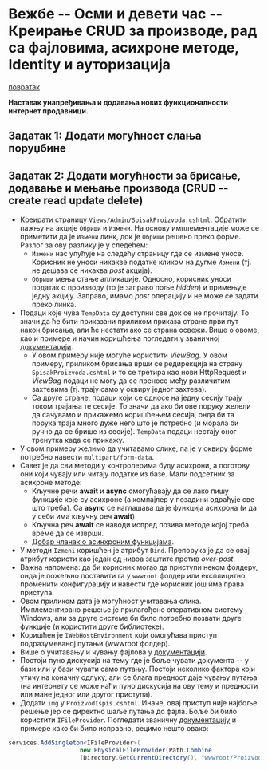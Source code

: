 # Вежбе -- Oсми и девети час -- Креирање CRUD за производе, рад са фајловима, асихроне методе, Identity и ауторизација

[повратак](../../README.md)

**Наставак унапређивања и додавања нових функционалности интернет продавници.**

## Задатак 1: Додати могућност слања поруџбине 

## Задатак 2: Додати могућности за брисање, додавање и мењање производа (CRUD -- create read update delete)

- Креирати страницу `Views/Admin/SpisakProizvoda.cshtml`. Обратити пажњу на акције `Обриши` и `Измени`. На основу имплементације може се приметити да је `Измени` линк, док је `Обриши` решено преко форме. Разлог за ову разлику је у следећем:
	- `Измени` нас упућује на следећу страницу где се измене уносе. Корисник не уноси никакве податке кликом на дугме `Измени` (тј. не дешава се никаква _post_ акција).
	- `Обриши` мења стање апликације. Односно, корисник уноси податак о производу (то је заправо поље _hidden_) и примењује једну акцију. Заправо, имамо _post_ операцију и не може се задати преко линка.
- Подаци које чува `TempData` су доступни све док се не прочитају. То значи да ће бити приказани приликом приказа стране први пут након брисања, али ће нестати ако се страна освежи. Више о овоме, као и примере и начин коришћења погледати у званичној [документацији](https://docs.microsoft.com/en-us/aspnet/core/fundamentals/app-state?view=aspnetcore-3.1#tempdata).
	- У овом примеру није могуће користити _ViewBag_. У овом примеру, приликом брисања врши се редирекција на страну `SpisakProizvoda.cshtml` и то се третира као нови HttpRequest и _ViewBag_  подаци не могу да се преносе међу различитим захтевима (тј. трају само у оквиру једног захтева).
	- Са друге стране, подаци који се односе на једну сесију трају током трајања те сесије. То значи да ако би ове поруку желели да сачувамо и прикажемо коришћењем сесија, онда би та порука траја много дуже него што је потребно (и морала би ручно да се брише из сесије). `TempData` подаци нестају оног тренутка када се прикажу.
- У овом примеру желимо да учитавамо слике, па је у оквиру форме потребно навести `multipart/form-data`.
- Савет је да сви методи у контролерима буду асихрони, а поготову они који чувају или читају податке из базе. Мали подсетник за асихроне методе:
	- Кључне речи **await** и **async** омогућавају да се лако пишу функције које су асихроне (а компајлер у позадини одрађује све што треба). Са **async** се наглашава да је функција асихрона (и да у себи има кључну реч **await**).
	- Кључна реч **await** се наводи испред позива методе којој треба време да се изврши.
	- [Добар чланак о асинхроним функцијама](https://exceptionnotfound.net/asynchronous-programming-in-asp-net-csharp-ultimate-guide/).
- У методи `Izmeni` коришћен је атрибут `Bind`. Препорука је да се овај атрибут користи као један од нивоа заштите против _over-post_.
- Важна напомена: да би корисник могао да приступи неком фолдеру, онда је пожељно поставити га у `wwwroot` фолдер или експлицитно променити конфигурацију и навести где корисник још има права приступа.
- Овом приликом дата је могућност учитавања слика. Имплементирано решење је прилагођено оперативном систему Windows, али за друге системе би било потребно позвати друге функције (и користити друге библиотеке).
- Коришћен је `IWebHostEnvironment` који омогућава приступ подразумеваној путањи (wwwroot фолдер). 
- Више о учитавању и чувању фајлова у [документацији](https://docs.microsoft.com/en-us/aspnet/core/mvc/models/file-uploads?view=aspnetcore-3.1).
- Постоји пуно дискусија на тему где је боље чувати документа -- у бази или у бази чувати само путању. Постоји неколико фактора који утичу на коначну одлуку, али се блага предност даје чувању путања (на интернету се може наћи пуно дискусија на ову тему и предности или мане једног или другог приступа). 
- Додати `img` у `ProizvodIspis.cshtml`. Иначе, овај приступ није најбоље решење јер се директно шаље путања до фајла. Боље би било користити `IFileProvider`. Погледати званичну [документацију](https://docs.microsoft.com/en-us/aspnet/core/fundamentals/file-providers?view=aspnetcore-3.1) и примере како би било исправно, рецимо нешто овако:
```csharp
services.AddSingleton<IFileProvider>(
                    new PhysicalFileProvider(Path.Combine
                    (Directory.GetCurrentDirectory(), "wwwroot/ProizvodiSlike")));   
```